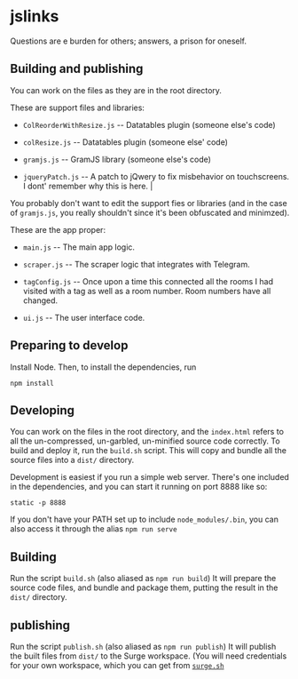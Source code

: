 # jslinks

Questions are e burden for others; answers, a prison for oneself.

## Building and publishing

You can work on the files as they are in the root directory.

These are support files and libraries:

* `ColReorderWithResize.js` --  Datatables plugin (someone else's code)

* `colResize.js` -- Datatables plugin (someone else' code)

* `gramjs.js` -- GramJS library (someone else's code)

* `jqueryPatch.js` -- A patch to jQwery to fix misbehavior on touchscreens.  I dont' remember why this is here.                                       |

You probably don't want to edit the support fies or libraries (and in
the case of `gramjs.js`, you really shouldn't since it's been obfuscated
and minimzed).

These are the app proper:

* `main.js` -- The main app logic.

* `scraper.js` -- The scraper logic that integrates with Telegram.

* `tagConfig.js` -- Once upon a time this connected all the rooms I had visited with a tag as well as a room number. Room numbers have all changed.

* `ui.js` --                    The user interface code.


## Preparing to develop

Install Node.  Then, to install the dependencies, run

```npm install```

## Developing

You can work on the files in the root directory, and the `index.html`
refers to all the un-compressed, un-garbled, un-minified source code
correctly.  To build and deploy it, run the `build.sh` script.  This
will copy and bundle all the source files into a `dist/` directory.

Development is easiest if you run a simple web server.  There's one
included in the dependencies, and you can start it running on port 8888
like so:

```
static -p 8888
```

If you don't have your PATH set up to include `node_modules/.bin`, you
can also access it through the alias `npm run serve`

## Building

Run the script `build.sh` (also aliased as `npm run build`) It will
prepare the source code files, and bundle and package them, putting the
result in the `dist/` directory.

## publishing

Run the script `publish.sh` (also aliased as `npm run publish`)  It will
publish the built files from `dist/` to the Surge workspace.  (You will
need credentials for your own workspace, which you can get from [`surge.sh`](https://www.surge.sh)